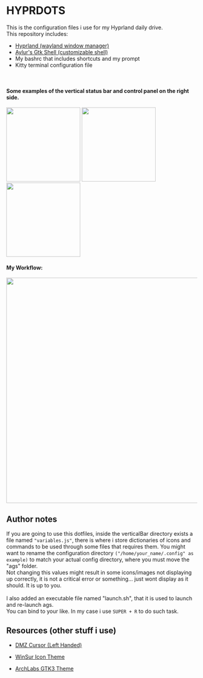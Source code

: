 # HYPRDOTS

This is the configuration files i use for my Hyprland daily drive.<br>
This repository includes:<br>
- [Hyprland (wayland window manager)](https://hyprland.org/)
- [Aylur's Gtk Shell (customizable shell)](https://aylur.github.io/ags-docs/)
- My bashrc that includes shortcuts and my prompt
- Kitty terminal configuration file
<br>

#### Some examples of the vertical status bar and control panel on the right side.
<img src="Assets/PreviewSamples/red.png" width="195"/>
<img src="Assets/PreviewSamples/blue.png" width="195"/>
<img src="Assets/PreviewSamples/green.png" width="195"/>

#### My Workflow:
<img src="Assets/PreviewSamples/workflow.png" width="593"/>

## Author notes
If you are going to use this dotfiles, inside the verticalBar directory exists a file named `"variables.js"`, there is where i store dictionaries of icons and commands to be used through some files that requires them. You might want to rename the configuration directory `("/home/your_name/.config" as example)` to match your actual config directory, where you must move the "ags" folder.<br>
Not changing this values might result in some icons/images not displaying up correctly, it is not a critical error or something... just wont display as it should. It is up to you.
<br><br>
I also added an executable file named "launch.sh", that it is used to launch and re-launch ags.<br>
You can bind to your like. In my case i use `SUPER + R` to do such task. 

## Resources (other stuff i use)
- [DMZ Cursor (Left Handed)](https://www.pling.com/p/999651/)

- [WinSur Icon Theme](https://www.gnome-look.org/p/1405756/)<br>

- [ArchLabs GTK3 Theme](https://github.com/ArchLabs/archlabs/blob/master/x86_64/archlabs-themes-1.5.9-1-x86_64.pkg.tar.xz)<br>
